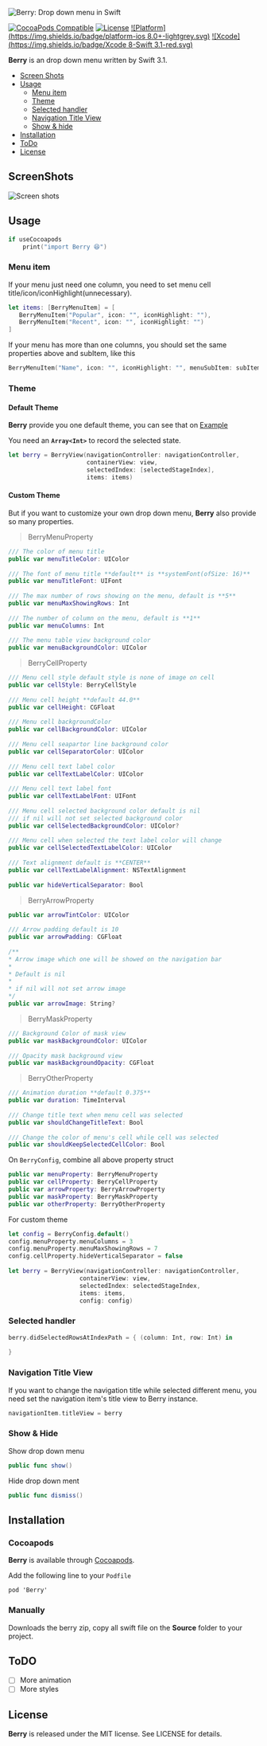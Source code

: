 ![Berry: Drop down menu in Swift](http://7xie11.com1.z0.glb.clouddn.com/Group.png)

[![CocoaPods Compatible](https://img.shields.io/badge/pod-v1.2.0-blue.svg)](https://cocoapods.org/)
[![License](https://img.shields.io/badge/license-MIT-000000.svg)](https://raw.githubusercontent.com/ShiWeiCN/Berry/master/LICENSE)
[![Platform](https://img.shields.io/badge/platform-ios 8.0+-lightgrey.svg)](http://cocoadocs.org/docsets/Goku)
[![Xcode](https://img.shields.io/badge/Xcode 8-Swift 3.1-red.svg)](http://cocoadocs.org/docsets/Goku)


**Berry** is an drop down menu written by Swift 3.1.

- [Screen Shots](#screenshots)
- [Usage](#usage)
    - [Menu item](#menuitem)
    - [Theme](#theme)
    - [Selected handler](#selectedhandler)
    - [Navigation Title View](#navigationtitleview)
    - [Show & hide](#show&hide)
- [Installation](#installation)
- [ToDo](#todo)
- [License](#license)

## ScreenShots

![Screen shots](Gif/berry.gif)

## Usage

```swift
if useCocoapods
    print("import Berry 😆")

```

### Menu item

If your menu just need one column, you need to set menu cell title/icon/iconHighlight(unnecessary).

```swift
let items: [BerryMenuItem] = [
   BerryMenuItem("Popular", icon: "", iconHighlight: ""),
   BerryMenuItem("Recent", icon: "", iconHighlight: "")
]
```

If your menu has more than one columns, you should set the same properties above and subItem, like this

```swift
BerryMenuItem("Name", icon: "", iconHighlight: "", menuSubItem: subItem)
```

### Theme

#### Default Theme

**Berry** provide you one default theme, you can see that on [Example](https://github.com/ShiWeiCN/Berry)

You need an **`Array<Int>`** to record the selected state.

```swift
let berry = BerryView(navigationController: navigationController,
                      containerView: view,
                      selectedIndex: [selectedStageIndex],
                      items: items)
```

#### Custom Theme

But if you want to customize your own drop down menu, **Berry** also provide so many properties.

> BerryMenuProperty

```swift
/// The color of menu title
public var menuTitleColor: UIColor
    
/// The font of menu title **default** is **systemFont(ofSize: 16)**
public var menuTitleFont: UIFont
    
/// The max number of rows showing on the menu, default is **5**
public var menuMaxShowingRows: Int
    
/// The number of column on the menu, default is **1**
public var menuColumns: Int
    
/// The menu table view background color
public var menuBackgroundColor: UIColor

```

> BerryCellProperty

```swift
/// Menu cell style default style is none of image on cell
public var cellStyle: BerryCellStyle
    
/// Menu cell height **default 44.0**
public var cellHeight: CGFloat
    
/// Menu cell backgroundColor
public var cellBackgroundColor: UIColor
    
/// Menu cell seapartor line background color
public var cellSeparatorColor: UIColor
    
/// Menu cell text label color
public var cellTextLabelColor: UIColor
    
/// Menu cell text label font
public var cellTextLabelFont: UIFont
    
/// Menu cell selected background color default is nil
/// if nil will not set selected background color
public var cellSelectedBackgroundColor: UIColor?
    
/// Menu cell when selected the text label color will change
public var cellSelectedTextLabelColor: UIColor
    
/// Text alignment default is **CENTER**
public var cellTextLabelAlignment: NSTextAlignment
    
public var hideVerticalSeparator: Bool
```

> BerryArrowProperty

```swift
public var arrowTintColor: UIColor
    
/// Arrow padding default is 10
public var arrowPadding: CGFloat
    
/**
* Arrow image which one will be showed on the navigation bar
*
* Default is nil
*
* if nil will not set arrow image
*/
public var arrowImage: String?
```

> BerryMaskProperty

```swift
/// Background Color of mask view
public var maskBackgroundColor: UIColor
    
/// Opacity mask background view
public var maskBackgroundOpacity: CGFloat
```

> BerryOtherProperty

```swift
/// Animation duration **default 0.375**
public var duration: TimeInterval
    
/// Change title text when menu cell was selected
public var shouldChangeTitleText: Bool
    
/// Change the color of menu's cell while cell was selected
public var shouldKeepSelectedCellColor: Bool
```

On `BerryConfig`, combine all above property struct

```swift
public var menuProperty: BerryMenuProperty
public var cellProperty: BerryCellProperty 
public var arrowProperty: BerryArrowProperty 
public var maskProperty: BerryMaskProperty 
public var otherProperty: BerryOtherProperty
```

For custom theme

```swift
let config = BerryConfig.default()
config.menuProperty.menuColumns = 3
config.menuProperty.menuMaxShowingRows = 7
config.cellProperty.hideVerticalSeparator = false
   
let berry = BerryView(navigationController: navigationController,
                    containerView: view,
                    selectedIndex: selectedStageIndex,
                    items: items,
                    config: config)
```

### Selected handler

```swift
berry.didSelectedRowsAtIndexPath = { (column: Int, row: Int) in
    
}
```

### Navigation Title View

If you want to change the navigation title while selected different menu, you need set the navigation item's title view to Berry instance.

```swift
navigationItem.titleView = berry
```

### Show & Hide

Show drop down menu

```swift
public func show()
```

Hide drop down ment

```swift
public func dismiss()
```

## Installation

### Cocoapods

**Berry** is available through [Cocoapods](https://cocoapods.org/).

Add the following line to your `Podfile`

```
pod 'Berry'
```

### Manually

Downloads the berry zip, copy all swift file on the **Source** folder to your project.

## ToDO

- [ ] More animation
- [ ] More styles

## License

**Berry** is released under the MIT license. See LICENSE for details.






